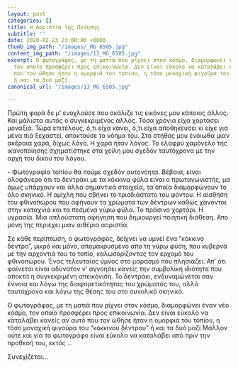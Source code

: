 ```yaml
---
layout: post
categories: []
title: Η Αοριστία της Ποίησης
subtitle: ''
date: 2020-02-23 23:00:00 +0000
thumb_img_path: "/images/_MG_6505.jpg"
content_img_path: "/images/13_MG_6505.jpg"
excerpt: Ο φωτογράφος, με τη ματιά που ρίχνει στον κόσμο, διαμορφώνει έναν νέο κόσμο,
  τον οποίο προσφέρει προς επικοινωνία. Δεν είναι εύκολο να καταλάβει κανείς αν αυτό
  που τον ώθησε ήταν η ομορφιά του τοπίου, η τόσο μοναχική φιγούρα του “κόκκινου δέντρου”
  ή και τα δυό μαζί.
canonical_url: "/images/13_MG_6505.jpg"

---
```

Πρώτη φορά δε μ’ ενοχλούσε που σκάλιζε τις εικόνες μου κάποιος άλλος. Και μάλιστα αυτός ο συγκεκριμένος άλλος. Τόσα χρόνια είχα χορτάσει μοναξιά. Τώρα επιτέλους, ό,τι είχα κάνει, ό,τι είχα αποθηκεύσει κι είχε για μένα πιά ξεχαστεί, αποκτούσε το νόημα του. Στο στήθος μου ένοιωθα μιαν ακέραια χαρά, δίχως λόγο. Η χαρά ήταν λόγος. Το ελαφρύ χαμόγελο της ικανοποίησης σχηματίστηκε στα χείλη μου σχεδόν ταυτόχρονα με την αρχή του δικού του λόγου.

\- Φωτογραφία τοπίου θα πούμε σχεδόν αυτονόητα. Βέβαια, είναι ολοφάνερο ότι το δεντράκι με τα κόκκινα φύλα είναι ο πρωταγωνιστής, μα όμως υπάρχουν και άλλα σημαντικά στοιχεία, τα οποία διαμορφώνουν το όλο σκηνικό. Η ομίχλη που σβήνει το τρισδιάστατο του φόντου. Η αίσθηση του φθινοπώρου που αφήνουν τα χρώματα των δέντρων καθώς χάνονται στην καταχνιά και τα πεσμένα γύρω φύλα. Το πράσινο χορτάρι. Η υγρασία. Μια απλούστατη αφήγηση που δημιουργεί ποιητική διάθεση. Απο μόνη της περιέχει μιαν αιθέρια αοριστία.

Σε κάθε περίπτωση, ο φωτογράφος, δείχνει να υμνεί ένα “κόκκινο δέντρο”, μικρό και μόνο, απομακρυσμένο απο τη γύρω φύση, που κυβερνά με την αρχοντιά του το τοπίο, καλωσορίζοντας τον ερχομό του φθινοπώρου. Ένας τελευταίος ύμνος στο μαρασμό που πλησιάζει. Απ’ ότι φαίνεται είναι αδύνατον ν’ αγνοήσει κανείς την συμβολική ιδιότητα που αποκτά η συγκεκριμένη απεικόνιση. Το δεντράκι, ενδυναμώνεται σαν έννοια και λόγω της διαφορετικότητας του χρώματός του, αλλά ταυτόχρονα και λόγω της θέσης του στο συνολικό σκηνικό.

Ο φωτογράφος, με τη ματιά που ρίχνει στον κόσμο, διαμορφώνει έναν νέο κόσμο, τον οποίο προσφέρει προς επικοινωνία. Δεν είναι εύκολο να καταλάβει κανείς αν αυτό που τον ώθησε ήταν η ομορφιά του τοπίου, η τόσο μοναχική φιγούρα του “κόκκινου δέντρου” ή και τα δυό μαζί Μάλλον ούτε και για το φωτογράφο είναι εύκολο να καταλάβει από πριν την προθεσή του, εκτός …

Συνεχίζεται...